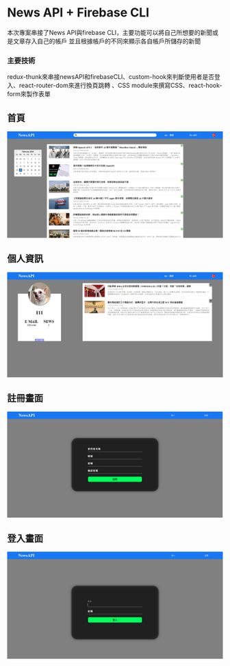 # News API + Firebase CLI

本次專案串接了News API與firebase CLI，主要功能可以將自己所想要的新聞或是文章存入自己的帳戶 
並且根據帳戶的不同來顯示各自帳戶所儲存的新聞

### 主要技術
redux-thunk來串接newsAPI和firebaseCLI、custom-hook來判斷使用者是否登入、react-router-dom來進行換頁跳轉
、CSS module來撰寫CSS、react-hook-form來製作表單

## 首頁

![image](https://github.com/louis4116/picuture/blob/main/%E9%A6%96%E9%A0%81.png)

## 個人資訊

![image](https://github.com/louis4116/picuture/blob/main/%E5%80%8B%E4%BA%BA%E8%B3%87%E8%A8%8A.png)

## 註冊畫面

![image](https://github.com/louis4116/picuture/blob/main/%E8%A8%BB%E5%86%8A%E7%95%AB%E9%9D%A2.png)

## 登入畫面

![image](https://github.com/louis4116/picuture/blob/main/%E7%99%BB%E5%85%A5%E7%95%AB%E9%9D%A2.png)
